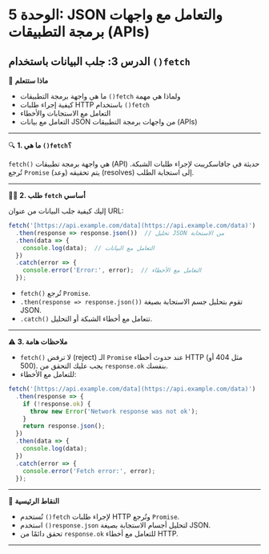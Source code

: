  # الوحدة 5: JSON والتعامل مع واجهات برمجة التطبيقات (APIs)

## الدرس 3: جلب البيانات باستخدام `()fetch`


🧠 **ماذا ستتعلم**
*	ما هي واجهة برمجة التطبيقات `()fetch` ولماذا هي مهمة
*	كيفية إجراء طلبات HTTP باستخدام `()fetch`
*	التعامل مع الاستجابات والأخطاء
*	التعامل مع بيانات JSON من واجهات برمجة التطبيقات (APIs)

---

🔍 **1. ما هي `()fetch`؟**

`fetch()` هي واجهة برمجة تطبيقات (API) حديثة في جافاسكريبت لإجراء طلبات الشبكة. تُرجع `Promise` (وعد) يتم تحقيقه (resolves) إلى استجابة الطلب.

---

👨‍💻 **2. طلب `fetch` أساسي**

إليك كيفية جلب البيانات من عنوان URL:
```javascript
fetch('[https://api.example.com/data](https://api.example.com/data)')
  .then(response => response.json())  // تحليل JSON من الاستجابة
  .then(data => {
    console.log(data);  // التعامل مع البيانات
  })
  .catch(error => {
    console.error('Error:', error);  // التعامل مع الأخطاء
  });
```
*	`fetch()` تُرجع `Promise`.
*	`.then(response => response.json())` تقوم بتحليل جسم الاستجابة بصيغة JSON.
*	`.catch()` تتعامل مع أخطاء الشبكة أو التحليل.

---

⚠️ **3. ملاحظات هامة**
*	`fetch()` لا ترفض (reject) الـ `Promise` عند حدوث أخطاء HTTP (مثل 404 أو 500). يجب عليك التحقق من `response.ok` بنفسك.
*	للتعامل مع الأخطاء:
```javascript
fetch('[https://api.example.com/data](https://api.example.com/data)')
  .then(response => {
    if (!response.ok) {
      throw new Error('Network response was not ok');
    }
    return response.json();
  })
  .then(data => {
    console.log(data);
  })
  .catch(error => {
    console.error('Fetch error:', error);
  });
```


---

🧠 **النقاط الرئيسية**
*	تُستخدم `()fetch` لإجراء طلبات HTTP وتُرجع `Promise`.
*	استخدم `()response.json` لتحليل أجسام الاستجابة بصيغة JSON.
*	تحقق دائمًا من `response.ok` للتعامل مع أخطاء HTTP.

---